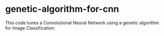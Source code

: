 # genetic-algorithm-for-cnn
This code tunes a Convolutional Neural Network using a genetic algorithm for Image Classification.
